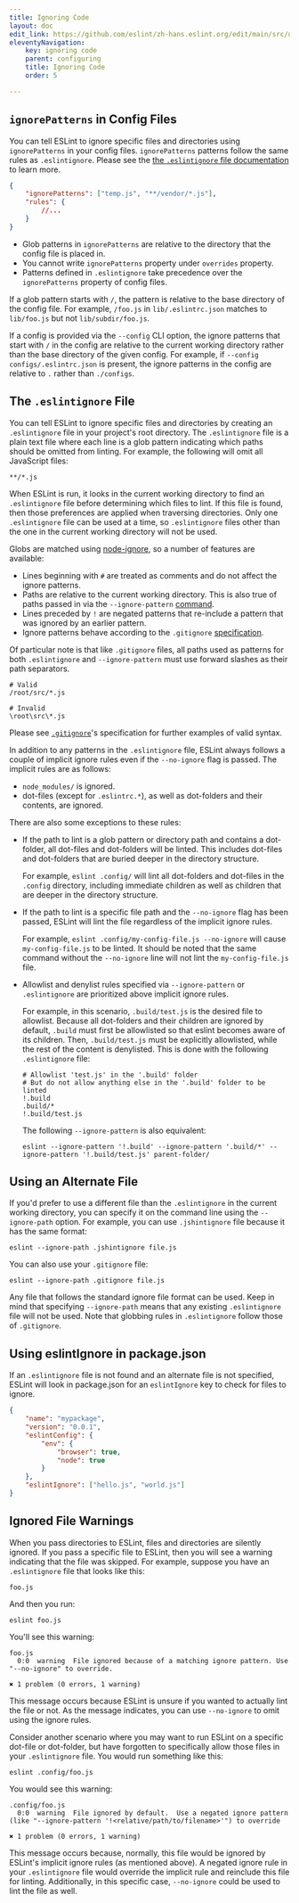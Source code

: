 ```yaml
---
title: Ignoring Code
layout: doc
edit_link: https://github.com/eslint/zh-hans.eslint.org/edit/main/src/user-guide/configuring/ignoring-code.md
eleventyNavigation:
    key: ignoring code
    parent: configuring
    title: Ignoring Code
    order: 5

---
```


## `ignorePatterns` in Config Files

You can tell ESLint to ignore specific files and directories using `ignorePatterns` in your config files. `ignorePatterns` patterns follow the same rules as `.eslintignore`. Please see the [the `.eslintignore` file documentation](./ignoring-code#the-eslintignore-file) to learn more.

```json
{
    "ignorePatterns": ["temp.js", "**/vendor/*.js"],
    "rules": {
        //...
    }
}
```

* Glob patterns in `ignorePatterns` are relative to the directory that the config file is placed in.
* You cannot write `ignorePatterns` property under `overrides` property.
* Patterns defined in `.eslintignore` take precedence over the `ignorePatterns` property of config files.

If a glob pattern starts with `/`, the pattern is relative to the base directory of the config file. For example, `/foo.js` in `lib/.eslintrc.json` matches to `lib/foo.js` but not `lib/subdir/foo.js`.

If a config is provided via the `--config` CLI option, the ignore patterns that start with `/` in the config are relative to the current working directory rather than the base directory of the given config. For example, if `--config configs/.eslintrc.json` is present, the ignore patterns in the config are relative to `.` rather than `./configs`.

## The `.eslintignore` File

You can tell ESLint to ignore specific files and directories by creating an `.eslintignore` file in your project's root directory. The `.eslintignore` file is a plain text file where each line is a glob pattern indicating which paths should be omitted from linting. For example, the following will omit all JavaScript files:

```text
**/*.js
```

When ESLint is run, it looks in the current working directory to find an `.eslintignore` file before determining which files to lint. If this file is found, then those preferences are applied when traversing directories. Only one `.eslintignore` file can be used at a time, so `.eslintignore` files other than the one in the current working directory will not be used.

Globs are matched using [node-ignore](https://github.com/kaelzhang/node-ignore), so a number of features are available:

* Lines beginning with `#` are treated as comments and do not affect the ignore patterns.
* Paths are relative to the current working directory. This is also true of paths passed in via the `--ignore-pattern` [command](../command-line-interface#--ignore-pattern).
* Lines preceded by `!` are negated patterns that re-include a pattern that was ignored by an earlier pattern.
* Ignore patterns behave according to the `.gitignore` [specification](https://git-scm.com/docs/gitignore).

Of particular note is that like `.gitignore` files, all paths used as patterns for both `.eslintignore` and `--ignore-pattern` must use forward slashes as their path separators.

```text
# Valid
/root/src/*.js

# Invalid
\root\src\*.js
```

Please see [`.gitignore`](https://git-scm.com/docs/gitignore)'s specification for further examples of valid syntax.

In addition to any patterns in the `.eslintignore` file, ESLint always follows a couple of implicit ignore rules even if the `--no-ignore` flag is passed. The implicit rules are as follows:

* `node_modules/` is ignored.
* dot-files (except for `.eslintrc.*`), as well as dot-folders and their contents, are ignored.

There are also some exceptions to these rules:

* If the path to lint is a glob pattern or directory path and contains a dot-folder, all dot-files and dot-folders will be linted. This includes dot-files and dot-folders that are buried deeper in the directory structure.

  For example, `eslint .config/` will lint all dot-folders and dot-files in the `.config` directory, including immediate children as well as children that are deeper in the directory structure.

* If the path to lint is a specific file path and the `--no-ignore` flag has been passed, ESLint will lint the file regardless of the implicit ignore rules.

  For example, `eslint .config/my-config-file.js --no-ignore` will cause `my-config-file.js` to be linted. It should be noted that the same command without the `--no-ignore` line will not lint the `my-config-file.js` file.

* Allowlist and denylist rules specified via `--ignore-pattern` or `.eslintignore` are prioritized above implicit ignore rules.

  For example, in this scenario, `.build/test.js` is the desired file to allowlist. Because all dot-folders and their children are ignored by default, `.build` must first be allowlisted so that eslint becomes aware of its children. Then, `.build/test.js` must be explicitly allowlisted, while the rest of the content is denylisted. This is done with the following `.eslintignore` file:

  ```text
  # Allowlist 'test.js' in the '.build' folder
  # But do not allow anything else in the '.build' folder to be linted
  !.build
  .build/*
  !.build/test.js
  ```

  The following `--ignore-pattern` is also equivalent:

  ```shell
  eslint --ignore-pattern '!.build' --ignore-pattern '.build/*' --ignore-pattern '!.build/test.js' parent-folder/
  ```

## Using an Alternate File

If you'd prefer to use a different file than the `.eslintignore` in the current working directory, you can specify it on the command line using the `--ignore-path` option. For example, you can use `.jshintignore` file because it has the same format:

```shell
eslint --ignore-path .jshintignore file.js
```

You can also use your `.gitignore` file:

```shell
eslint --ignore-path .gitignore file.js
```

Any file that follows the standard ignore file format can be used. Keep in mind that specifying `--ignore-path` means that any existing `.eslintignore` file will not be used. Note that globbing rules in `.eslintignore` follow those of `.gitignore`.

## Using eslintIgnore in package.json

If an `.eslintignore` file is not found and an alternate file is not specified, ESLint will look in package.json for an `eslintIgnore` key to check for files to ignore.

```json
{
    "name": "mypackage",
    "version": "0.0.1",
    "eslintConfig": {
        "env": {
            "browser": true,
            "node": true
        }
    },
    "eslintIgnore": ["hello.js", "world.js"]
}
```

## Ignored File Warnings

When you pass directories to ESLint, files and directories are silently ignored. If you pass a specific file to ESLint, then you will see a warning indicating that the file was skipped. For example, suppose you have an `.eslintignore` file that looks like this:

```text
foo.js
```

And then you run:

```shell
eslint foo.js
```

You'll see this warning:

```text
foo.js
  0:0  warning  File ignored because of a matching ignore pattern. Use "--no-ignore" to override.

✖ 1 problem (0 errors, 1 warning)
```

This message occurs because ESLint is unsure if you wanted to actually lint the file or not. As the message indicates, you can use `--no-ignore` to omit using the ignore rules.

Consider another scenario where you may want to run ESLint on a specific dot-file or dot-folder, but have forgotten to specifically allow those files in your `.eslintignore` file. You would run something like this:

```shell
eslint .config/foo.js
```

You would see this warning:

```text
.config/foo.js
  0:0  warning  File ignored by default.  Use a negated ignore pattern (like "--ignore-pattern '!<relative/path/to/filename>'") to override

✖ 1 problem (0 errors, 1 warning)
```

This message occurs because, normally, this file would be ignored by ESLint's implicit ignore rules (as mentioned above). A negated ignore rule in your `.eslintignore` file would override the implicit rule and reinclude this file for linting. Additionally, in this specific case, `--no-ignore` could be used to lint the file as well.
